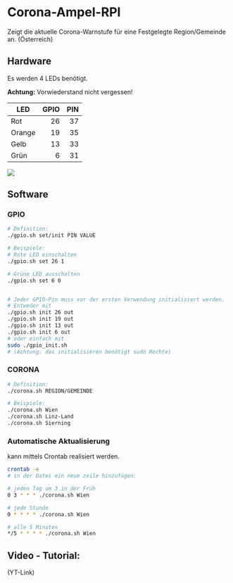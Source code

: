 # Corona-Ampel-RPI
Zeigt die aktuelle Corona-Warnstufe für eine Festgelegte Region/Gemeinde an. (Österreich)


## Hardware
Es werden 4 LEDs benötigt.

**Achtung:** Vorwiederstand nicht vergessen!

| LED    | GPIO | PIN |
| ---    | ---: | --: |
| Rot    |   26 |  37 |
| Orange |   19 |  35 |
| Gelb   |   13 |  33 |
| Grün   |    6 |  31 |


![](https://www.raspberrypi.org/documentation/usage/gpio/images/GPIO-Pinout-Diagram-2.png)

## Software


### GPIO

```bash
# Definition:
./gpio.sh set/init PIN VALUE

# Beispiele:
# Rote LED einschalten
./gpio.sh set 26 1

# Grüne LED ausschalten
./gpio.sh set 6 0


# Jeder GPIO-Pin muss vor der ersten Verwendung initialisiert werden.
# Entweder mit
./gpio.sh init 26 out
./gpio.sh init 19 out
./gpio.sh init 13 out
./gpio.sh init 6 out
# oder einfach mit
sudo ./gpio_init.sh
# (Achtung: das initialisieren benötigt sudo Rechte)
```

### CORONA

```bash
# Definition:
./corona.sh REGION/GEMEINDE

# Beispiele:
./corona.sh Wien
./corona.sh Linz-Land
./corona.sh Sierning
```

### Automatische Aktualisierung
kann mittels Crontab realisiert werden.
```bash
crontab -e
# in der Datei ein neue zeile hinzufügen:

# jeden Tag um 3 in der Früh
0 3 * * * ./corona.sh Wien

# jede Stunde
0 * * * * ./corona.sh Wien

# alle 5 Minuten
*/5 * * * * ./corona.sh Wien
```

## Video - Tutorial:

(YT-Link)

